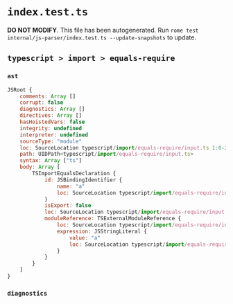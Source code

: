 # `index.test.ts`

**DO NOT MODIFY**. This file has been autogenerated. Run `rome test internal/js-parser/index.test.ts --update-snapshots` to update.

## `typescript > import > equals-require`

### `ast`

```javascript
JSRoot {
	comments: Array []
	corrupt: false
	diagnostics: Array []
	directives: Array []
	hasHoistedVars: false
	integrity: undefined
	interpreter: undefined
	sourceType: "module"
	loc: SourceLocation typescript/import/equals-require/input.ts 1:0-2:0
	path: UIDPath<typescript/import/equals-require/input.ts>
	syntax: Array ["ts"]
	body: Array [
		TSImportEqualsDeclaration {
			id: JSBindingIdentifier {
				name: "a"
				loc: SourceLocation typescript/import/equals-require/input.ts 1:7-1:8 (a)
			}
			isExport: false
			loc: SourceLocation typescript/import/equals-require/input.ts 1:0-1:24
			moduleReference: TSExternalModuleReference {
				loc: SourceLocation typescript/import/equals-require/input.ts 1:11-1:23
				expression: JSStringLiteral {
					value: "a"
					loc: SourceLocation typescript/import/equals-require/input.ts 1:19-1:22
				}
			}
		}
	]
}
```

### `diagnostics`

```

```
